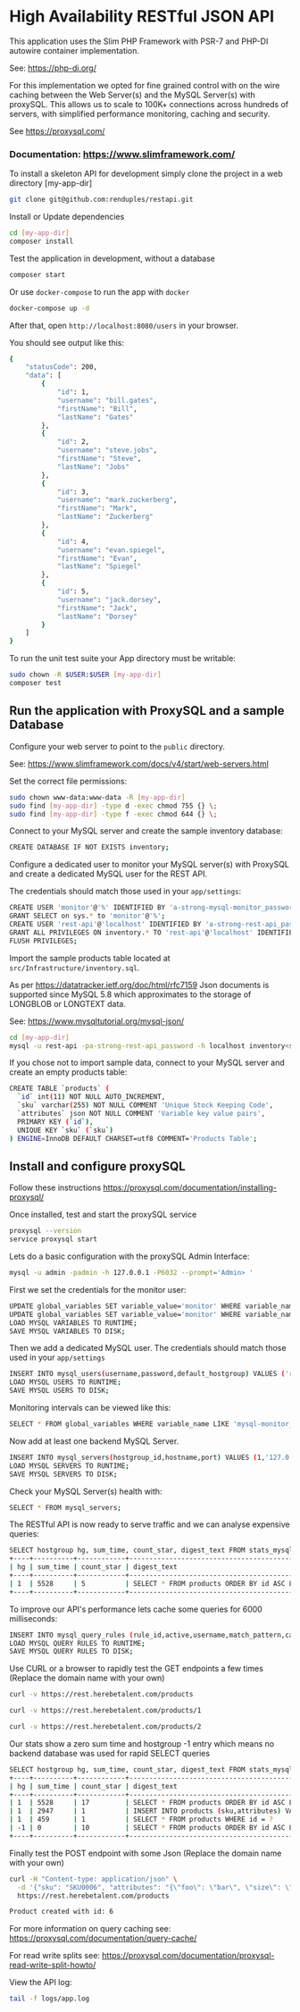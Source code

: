 # High Availability RESTful JSON API
This application uses the Slim PHP Framework with PSR-7 and PHP-DI autowire container implementation. 

See: https://php-di.org/

For this implementation we opted for fine grained control with on the wire caching between the Web Server(s) and the MySQL Server(s) with proxySQL. This allows us to scale to 100K+ connections across hundreds of servers, with simplified performance monitoring, caching and security. 

See https://proxysql.com/

### Documentation: https://www.slimframework.com/

To install a skeleton API for development simply clone the project in a web directory [my-app-dir]
```bash
git clone git@github.com:renduples/restapi.git
```

Install or Update dependencies
```bash
cd [my-app-dir]
composer install
```

Test the application in development, without a database
```bash
composer start
```

Or use `docker-compose` to run the app with `docker`
```bash
docker-compose up -d
```

After that, open `http://localhost:8080/users` in your browser.

You should see output like this:
```bash
{
    "statusCode": 200,
    "data": [
        {
            "id": 1,
            "username": "bill.gates",
            "firstName": "Bill",
            "lastName": "Gates"
        },
        {
            "id": 2,
            "username": "steve.jobs",
            "firstName": "Steve",
            "lastName": "Jobs"
        },
        {
            "id": 3,
            "username": "mark.zuckerberg",
            "firstName": "Mark",
            "lastName": "Zuckerberg"
        },
        {
            "id": 4,
            "username": "evan.spiegel",
            "firstName": "Evan",
            "lastName": "Spiegel"
        },
        {
            "id": 5,
            "username": "jack.dorsey",
            "firstName": "Jack",
            "lastName": "Dorsey"
        }
    ]
}
```

To run the unit test suite your App directory must be writable:
```bash
sudo chown -R $USER:$USER [my-app-dir]
composer test
```

## Run the application with ProxySQL and a sample Database
Configure your web server to point to the `public` directory.

See: https://www.slimframework.com/docs/v4/start/web-servers.html

Set the correct file permissions:
```bash
sudo chown www-data:www-data -R [my-app-dir]
sudo find [my-app-dir] -type d -exec chmod 755 {} \;
sudo find [my-app-dir] -type f -exec chmod 644 {} \;
```

Connect to your MySQL server and create the sample inventory database:
```bash
CREATE DATABASE IF NOT EXISTS inventory;
```

Configure a dedicated user to monitor your MySQL server(s) with ProxySQL
and create a dedicated MySQL user for the REST API.

The credentials should match those used in your `app/settings`:
```bash
CREATE USER 'monitor'@'%' IDENTIFIED BY 'a-strong-mysql-monitor_password';
GRANT SELECT on sys.* to 'monitor'@'%';
CREATE USER 'rest-api'@'localhost' IDENTIFIED BY 'a-strong-rest-api_password';
GRANT ALL PRIVILEGES ON inventory.* TO 'rest-api'@'localhost' IDENTIFIED BY 'a-strong-rest-api_password';
FLUSH PRIVILEGES;
```

Import the sample products table located at `src/Infrastructure/inventory.sql`.

As per https://datatracker.ietf.org/doc/html/rfc7159 Json documents is supported since MySQL 5.8 which approximates to the storage of LONGBLOB or LONGTEXT data. 

See: https://www.mysqltutorial.org/mysql-json/

```bash
cd [my-app-dir]
mysql -u rest-api -pa-strong-rest-api_password -h localhost inventory<src/Infrastructure/inventory.sql
```

If you chose not to import sample data, connect to your MySQL server and create an empty products table:
```bash
CREATE TABLE `products` (
  `id` int(11) NOT NULL AUTO_INCREMENT,
  `sku` varchar(255) NOT NULL COMMENT 'Unique Stock Keeping Code',
  `attributes` json NOT NULL COMMENT 'Variable key value pairs',
  PRIMARY KEY (`id`),
  UNIQUE KEY `sku` (`sku`)
) ENGINE=InnoDB DEFAULT CHARSET=utf8 COMMENT='Products Table';
```

## Install and configure proxySQL
Follow these instructions https://proxysql.com/documentation/installing-proxysql/

Once installed, test and start the proxySQL service
```bash
proxysql --version
service proxysql start
```

Lets do a basic configuration with the proxySQL Admin Interface:
```bash
mysql -u admin -padmin -h 127.0.0.1 -P6032 --prompt='Admin> '
```

First we set the credentials for the monitor user:
```bash
UPDATE global_variables SET variable_value='monitor' WHERE variable_name='mysql-monitor_username';
UPDATE global_variables SET variable_value='monitor' WHERE variable_name='a-strong-mysql-monitor_password';
LOAD MYSQL VARIABLES TO RUNTIME;
SAVE MYSQL VARIABLES TO DISK;
```

Then we add a dedicated MySQL user. The credentials should match those used in your `app/settings`
```bash
INSERT INTO mysql_users(username,password,default_hostgroup) VALUES ('rest-api','a-strong-rest-api_password',1);
LOAD MYSQL USERS TO RUNTIME;
SAVE MYSQL USERS TO DISK;
```

Monitoring intervals can be viewed like this:
```bash
SELECT * FROM global_variables WHERE variable_name LIKE 'mysql-monitor_%';
```

Now add at least one backend MySQL Server.
```bash
INSERT INTO mysql_servers(hostgroup_id,hostname,port) VALUES (1,'127.0.0.1',3306);
LOAD MYSQL SERVERS TO RUNTIME;
SAVE MYSQL SERVERS TO DISK;
```

Check your MySQL Server(s) health with:
```bash
SELECT * FROM mysql_servers;
```

The RESTful API is now ready to serve traffic and we can analyse expensive queries:
```bash
SELECT hostgroup hg, sum_time, count_star, digest_text FROM stats_mysql_query_digest ORDER BY sum_time DESC;
+----+----------+------------+------------------------------------------------+
| hg | sum_time | count_star | digest_text                                    |
+----+----------+------------+------------------------------------------------+
| 1  | 5528     | 5          | SELECT * FROM products ORDER BY id ASC LIMIT ? |
+----+----------+------------+------------------------------------------------+
```

To improve our API's performance lets cache some queries for 6000 milliseconds:
```bash
INSERT INTO mysql_query_rules (rule_id,active,username,match_pattern,cache_ttl,apply) VALUES (10,1,'rest-api','^SELECT',6000,1);
LOAD MYSQL QUERY RULES TO RUNTIME;
SAVE MYSQL QUERY RULES TO DISK;
```

Use CURL or a browser to rapidly test the GET endpoints a few times (Replace the domain name with your own)
```bash
curl -v https://rest.herebetalent.com/products

curl -v https://rest.herebetalent.com/products/1

curl -v https://rest.herebetalent.com/products/2
```

Our stats show a zero sum time and hostgroup -1 entry which means no backend database was used for rapid SELECT queries
```bash
SELECT hostgroup hg, sum_time, count_star, digest_text FROM stats_mysql_query_digest ORDER BY sum_time DESC;
+----+----------+------------+-----------------------------------------------------+
| hg | sum_time | count_star | digest_text                                         |
+----+----------+------------+-----------------------------------------------------+
| 1  | 5528     | 17         | SELECT * FROM products ORDER BY id ASC LIMIT ?      |
| 1  | 2947     | 1          | INSERT INTO products (sku,attributes) VALUES (?, ?) |
| 1  | 459      | 1          | SELECT * FROM products WHERE id = ?                 |
| -1 | 0        | 10         | SELECT * FROM products ORDER BY id ASC LIMIT ?      | < --- Cached Queries
+----+----------+------------+-----------------------------------------------------+
```

Finally test the POST endpoint with some Json (Replace the domain name with your own)
```bash
curl -H "Content-type: application/json" \
  -d '{"sku": "SKU0006", "attributes": "{\"foo\": \"bar\", \"size\": \"xxx-large\", \"grams\": \"500\"}"}' \
  https://rest.herebetalent.com/products 

Product created with id: 6
```

For more information on query caching see: https://proxysql.com/documentation/query-cache/

For read write splits see: https://proxysql.com/documentation/proxysql-read-write-split-howto/

View the API log:
```bash
tail -f logs/app.log
```